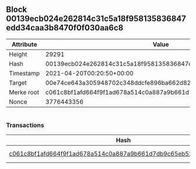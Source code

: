 ## Block 00139ecb024e262814c31c5a18f958135836847edd34caa3b8470f0f030aa6c8

Attribute | Value
--- | ---
Height | 29291
Hash | 00139ecb024e262814c31c5a18f958135836847edd34caa3b8470f0f030aa6c8
Timestamp | 2021-04-20T00:20:50+00:00
Target | 00e74ce643a305948702c348ddcfe896ba662d82c1a228faf4ad12250f07334e
Merke root | c061c8bf1afd664f9f1ad678a514c0a887a9b661d7db9c65eb5268260772e981
Nonce | 3776443356

```

```

### Transactions

Hash | Amount
--- | ---
[c061c8bf1afd664f9f1ad678a514c0a887a9b661d7db9c65eb5268260772e981](c061c8bf1afd664f9f1ad678a514c0a887a9b661d7db9c65eb5268260772e981.md) | 10.00000000 SKEPTI 
